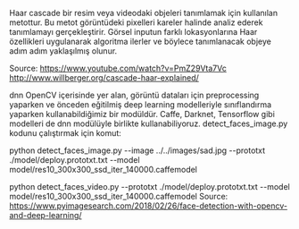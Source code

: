Haar cascade bir resim veya videodaki objeleri tanımlamak için kullanılan metottur. Bu metot görüntüdeki pixelleri kareler halinde analiz ederek tanımlamayı gerçekleştirir. Görsel inputun farklı lokasyonlarına Haar özellikleri uygulanarak algoritma ilerler ve böylece tanımlanacak objeye adım adım yaklaşılmış olunur.

Source: https://www.youtube.com/watch?v=PmZ29Vta7Vc http://www.willberger.org/cascade-haar-explained/

dnn OpenCV içerisinde yer alan, görüntü dataları için preprocessing yaparken ve önceden eğitilmiş deep learning modelleriyle sınıflandırma yaparken kullanabildiğimiz bir modüldür.
Caffe, Darknet, Tensorflow gibi modelleri de dnn modülüyle birlikte kullanabiliyoruz.
detect_faces_image.py kodunu çalıştırmak için komut:

python detect_faces_image.py --image ../../images/sad.jpg --prototxt ./model/deploy.prototxt.txt --model model/res10_300x300_ssd_iter_140000.caffemodel

python detect_faces_video.py --prototxt ./model/deploy.prototxt.txt --model model/res10_300x300_ssd_iter_140000.caffemodel 
Source: https://www.pyimagesearch.com/2018/02/26/face-detection-with-opencv-and-deep-learning/

